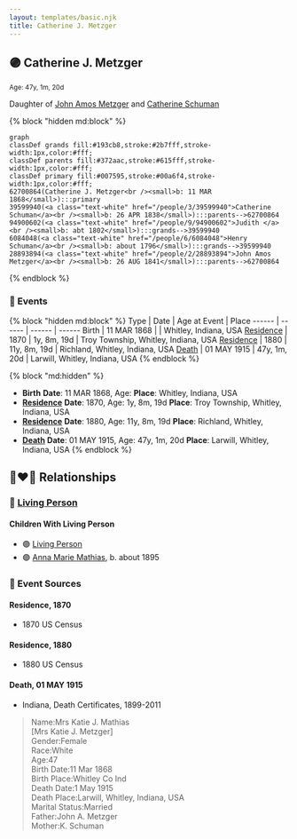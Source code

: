 ```yaml
---
layout: templates/basic.njk
title: Catherine J. Metzger
---
```

## 🟣 Catherine J. Metzger
<small>Age: 47y, 1m, 20d</small>

Daughter of [John Amos Metzger](/people/2/28893894) and [Catherine Schuman](/people/3/39599940)

{% block "hidden md:block" %}
```mermaid
graph
classDef grands fill:#193cb8,stroke:#2b7fff,stroke-width:1px,color:#fff;
classDef parents fill:#372aac,stroke:#615fff,stroke-width:1px,color:#fff;
classDef primary fill:#007595,stroke:#00a6f4,stroke-width:1px,color:#fff;
62700864(Catherine J. Metzger<br /><small>b: 11 MAR 1868</small>):::primary
39599940(<a class="text-white" href="/people/3/39599940">Catherine Schuman</a><br /><small>b: 26 APR 1838</small>):::parents-->62700864
94900602(<a class="text-white" href="/people/9/94900602">Judith </a><br /><small>b: abt 1802</small>):::grands-->39599940
6084048(<a class="text-white" href="/people/6/6084048">Henry Schuman</a><br /><small>b: about 1796</small>):::grands-->39599940
28893894(<a class="text-white" href="/people/2/28893894">John Amos Metzger</a><br /><small>b: 26 AUG 1841</small>):::parents-->62700864
```
{% endblock %}

### 📆 Events

{% block "hidden md:block" %}
Type | Date | Age at Event | Place
------ | ------ | ------ | ------
Birth | 11 MAR 1868 |  | Whitley, Indiana, USA
[Residence](#event-event-0) | 1870 | 1y, 8m, 19d | Troy Township, Whitley, Indiana, USA
[Residence](#event-event-1) | 1880 | 11y, 8m, 19d | Richland, Whitley, Indiana, USA
[Death](#event-event-5) | 01 MAY 1915 | 47y, 1m, 20d | Larwill, Whitley, Indiana, USA
{% endblock %}

{% block "md:hidden" %}
- **Birth**
**Date**: 11 MAR 1868, Age:
**Place**: Whitley, Indiana, USA
- **[Residence](#event-event-0)**
**Date**: 1870, Age: 1y, 8m, 19d
**Place**: Troy Township, Whitley, Indiana, USA
- **[Residence](#event-event-1)**
**Date**: 1880, Age: 11y, 8m, 19d
**Place**: Richland, Whitley, Indiana, USA
- **[Death](#event-event-5)**
**Date**: 01 MAY 1915, Age: 47y, 1m, 20d
**Place**: Larwill, Whitley, Indiana, USA
{% endblock %}

## 👩‍❤️‍👨 Relationships

### 🔵 [Living Person](/people/2/25073708)

#### Children With Living Person
* 🟣 [Living Person](/people/4/46792012)
* 🟣 [Anna Marie Mathias](/people/5/50075230), b. about 1895
### 📰 Event Sources

#### <a id="event-event-0"></a> Residence, 1870
* 1870 US Census

#### <a id="event-event-1"></a> Residence, 1880
* 1880 US Census

#### <a id="event-event-5"></a> Death, 01 MAY 1915
* Indiana, Death Certificates, 1899-2011
>   
  > Name:Mrs Katie J. Mathias  
  > [Mrs Katie J. Metzger]   
  > Gender:Female  
  > Race:White  
  > Age:47  
  > Birth Date:11 Mar 1868  
  > Birth Place:Whitley Co Ind  
  > Death Date:1 May 1915  
  > Death Place:Larwill, Whitley, Indiana, USA  
  > Marital Status:Married  
  > Father:John A. Metzger  
  > Mother:K. Schuman
